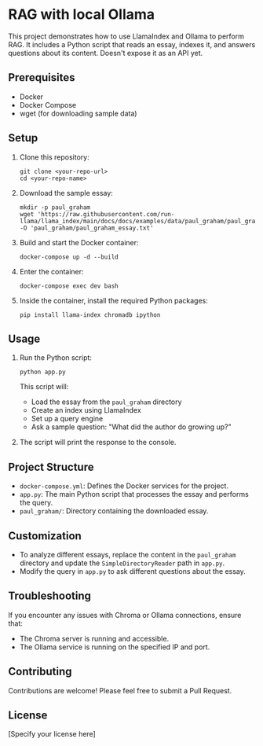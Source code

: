 # RAG with local Ollama

This project demonstrates how to use LlamaIndex and Ollama to perform RAG. It includes a Python script that reads an essay, indexes it, and answers questions about its content. Doesn't expose it as an API yet.

## Prerequisites

- Docker
- Docker Compose
- wget (for downloading sample data)

## Setup

1. Clone this repository:
   ```
   git clone <your-repo-url>
   cd <your-repo-name>
   ```

2. Download the sample essay:
   ```
   mkdir -p paul_graham
   wget 'https://raw.githubusercontent.com/run-llama/llama_index/main/docs/docs/examples/data/paul_graham/paul_graham_essay.txt' -O 'paul_graham/paul_graham_essay.txt'
   ```

3. Build and start the Docker container:
   ```
   docker-compose up -d --build
   ```

4. Enter the container:
   ```
   docker-compose exec dev bash
   ```

5. Inside the container, install the required Python packages:
   ```
   pip install llama-index chromadb ipython
   ```

## Usage

1. Run the Python script:
   ```
   python app.py
   ```

   This script will:
   - Load the essay from the `paul_graham` directory
   - Create an index using LlamaIndex
   - Set up a query engine
   - Ask a sample question: "What did the author do growing up?"

2. The script will print the response to the console.

## Project Structure

- `docker-compose.yml`: Defines the Docker services for the project.
- `app.py`: The main Python script that processes the essay and performs the query.
- `paul_graham/`: Directory containing the downloaded essay.

## Customization

- To analyze different essays, replace the content in the `paul_graham` directory and update the `SimpleDirectoryReader` path in `app.py`.
- Modify the query in `app.py` to ask different questions about the essay.

## Troubleshooting

If you encounter any issues with Chroma or Ollama connections, ensure that:
- The Chroma server is running and accessible.
- The Ollama service is running on the specified IP and port.

## Contributing

Contributions are welcome! Please feel free to submit a Pull Request.

## License

[Specify your license here]